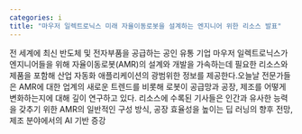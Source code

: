 ```yaml
---
categories: i
title: "마우저 일렉트로닉스 미래 자율이동로봇을 설계하는 엔지니어 위한 리소스 발표"
---
```

전 세계에 최신 반도체 및 전자부품을 공급하는 공인 유통 기업 마우저 일렉트로닉스가 엔지니어들을 위해 자율이동로봇(AMR)의 설계와 개발을 가속하는데 필요한 리소스와 제품을 포함해 산업 자동화 애플리케이션의 광범위한 정보를 제공한다.오늘날 전문가들은 AMR에 대한 업계의 새로운 트렌드를 비롯해 로봇이 공급망과 공장, 제조를 어떻게 변화하는지에 대해 깊이 연구하고 있다. 리소스에 수록된 기사들은 인간과 유사한 능력을 갖추기 위한 AMR의 일반적인 구성 방식, 공장 효율성을 높이는 딥 러닝의 향후 전망, 제조 분야에서의 AI 기반 증강